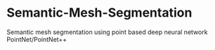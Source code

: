 # Semantic-Mesh-Segmentation
Semantic mesh segmentation using point based deep neural network PointNet/PointNet++

